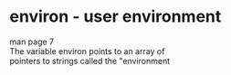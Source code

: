 # environ - user environment  

man page 7  
The  variable  environ points to an array of  
pointers to strings called the "environment  
